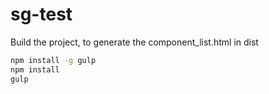 # sg-test

Build the project, to generate the component_list.html in dist

```bash
npm install -g gulp
npm install
gulp
```
